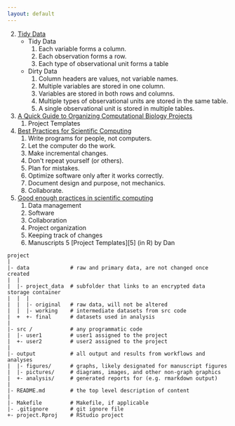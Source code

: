 ```yaml
---
layout: default
---
```


2. [Tidy Data][2]
	- Tidy Data
		1. Each variable forms a column.
		2. Each observation forms a row.
		3. Each type of observational unit forms a table
	- Dirty Data
		1. Column headers are values, not variable names.
		2. Multiple variables are stored in one column.
		3. Variables are stored in both rows and columns.
		4. Multiple types of observational units are stored in the same table.
		5. A single observational unit is stored in multiple tables.
1. [A Quick Guide to Organizing Computational Biology Projects][1]
	1. Project Templates
3. [Best Practices for Scientific Computing][3]
	1. Write programs for people, not computers.
	2. Let the computer do the work.
	3. Make incremental changes.
	4. Don't repeat yourself (or others).
	5. Plan for mistakes.
	6. Optimize software only after it works correctly.
	7. Document design and purpose, not mechanics.
	8. Collaborate.
4. [Good enough practices in scientific computing][4]
	1. Data management
	2. Software
	3. Collaboration
	4. Project organization
	5. Keeping track of changes
	6. Manuscripts
5 [Project Templates][5] (in R) by Dan

```
project
|
|- data             # raw and primary data, are not changed once created
|  |
|  |- project_data  # subfolder that links to an encrypted data storage container
|  |  |
|  |  |- original   # raw data, will not be altered
|  |  |- working    # intermediate datasets from src code
|  +  +- final      # datasets used in analysis
|
|- src /            # any programmatic code
|  |- user1         # user1 assigned to the project
|  +- user2         # user2 assigned to the project
|
|- output           # all output and results from workflows and analyses
|  |- figures/      # graphs, likely designated for manuscript figures
|  |- pictures/     # diagrams, images, and other non-graph graphics
|  +- analysis/     # generated reports for (e.g. rmarkdown output)
|
|- README.md        # the top level description of content
|
|- Makefile         # Makefile, if applicable
|- .gitignore       # git ignore file
+- project.Rproj    # RStudio project
```

[1]: https://journals.plos.org/ploscompbiol/article?id=10.1371/journal.pcbi.1000424
[2]: http://vita.had.co.nz/papers/tidy-data.html
[3]: https://journals.plos.org/plosbiology/article?id=10.1371/journal.pbio.1001745
[4]: https://journals.plos.org/ploscompbiol/article?id=10.1371/journal.pcbi.1005510
